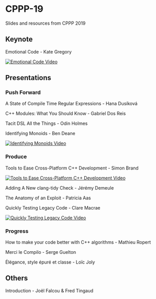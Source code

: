 # CPPP-19

Slides and resources from CPPP 2019

## Keynote

Emotional Code - Kate Gregory

[![Emotional Code Video](https://img.youtube.com/vi/zjH2d5VhTD8/0.jpg)](https://www.youtube.com/watch?v=zjH2d5VhTD8)

## Presentations

### Push Forward

A State of Compile Time Regular Expressions - Hana Dusíková

C++ Modules: What You Should Know - Gabriel Dos Reis

Tacit DSL All the Things - Odin Holmes

Identifying Monoids - Ben Deane

[![Identifying Monoids Video](https://img.youtube.com/vi/on7v8nlyaAg/0.jpg)](https://www.youtube.com/watch?v=on7v8nlyaAg)

### Produce

Tools to Ease Cross-Platform C++ Development - Simon Brand

[![Tools to Ease Cross-Platform C++ Development Video](https://img.youtube.com/vi/c8ZWdLCqnw4/0.jpg)](https://www.youtube.com/watch?v=c8ZWdLCqnw4)

Adding A New clang-tidy Check - Jérémy Demeule

The Anatomy of an Exploit - Patricia Aas

Quickly Testing Legacy Code - Clare Macrae

[![Quickly Testing Legacy Code Video](https://img.youtube.com/vi/JnoNTc-BmB8/0.jpg)](https://www.youtube.com/watch?v=JnoNTc-BmB8)

### Progress

How to make your code better with C++ algorithms - Mathieu Ropert

Merci le Compilo - Serge Guelton

Élégance, style épuré et classe - Loïc Joly

## Others

Introduction - Joël Falcou & Fred Tingaud
